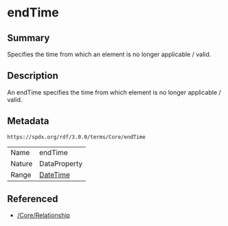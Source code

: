 <!-- Automatically generated by spec-parser v2.3.0 on 2024-07-29T18:25:30.305944+00:00 -->
<!-- SPDX-License-Identifier: Community-Spec-1.0 -->

# endTime

## Summary

Specifies the time from which an element is no longer applicable / valid.


## Description

An endTime specifies the time from which element is no longer applicable
/ valid.


## Metadata

`https://spdx.org/rdf/3.0.0/terms/Core/endTime`


| | |
|---|---|
| Name | endTime |
| Nature | DataProperty |
| Range | [DateTime](../Datatypes/DateTime.md) |




## Referenced

- [/Core/Relationship](../../Core/Classes/Relationship.md)

